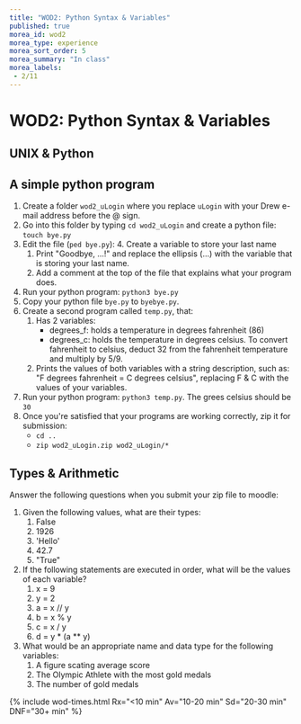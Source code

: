 ```yaml
---
title: "WOD2: Python Syntax & Variables"
published: true
morea_id: wod2
morea_type: experience
morea_sort_order: 5
morea_summary: "In class"
morea_labels:
 - 2/11
---
```

# WOD2: Python Syntax & Variables

## UNIX & Python

## A simple python program

1. Create a folder `wod2_uLogin` where you replace `uLogin` with your Drew e-mail address before the @ sign.
2. Go into this folder by typing `cd wod2_uLogin` and create a python file: `touch bye.py`
3. Edit the file (`ped bye.py`):
    4. Create a variable to store your last name
    1. Print "Goodbye, ...!" and replace the ellipsis (...) with the variable that is storing your last name.
    1. Add a comment at the top of the file that explains what your program does.
4. Run your python program: `python3 bye.py`
4. Copy your python file `bye.py` to `byebye.py`.
5. Create a second program called `temp.py`, that:
    1. Has 2 variables:
        * degrees_f: holds a temperature in degrees fahrenheit (86)
        * degrees_c: holds the temperature in degrees celsius. To convert fahrenheit to celsius, deduct 32 from the fahrenheit temperature and multiply by 5/9.
    1. Prints the values of both variables with a string description, such as: "F degrees fahrenheit = C degrees celsius", replacing F & C with the values of your variables.
4. Run your python program: `python3 temp.py`. The grees celsius should be `30`
5. Once you're satisfied that your programs are working correctly, zip it for submission:
    - `cd ..`
    - `zip wod2_uLogin.zip wod2_uLogin/*`

## Types & Arithmetic

Answer the following questions when you submit your zip file to moodle:

1. Given the following values, what are their types:
    1. False
    1. 1926
    1. 'Hello'
    1. 42.7
    1. "True"
2. If the following statements are executed in order, what will be the values of each variable?
    1. x = 9
    1. y = 2
    1. a = x // y
    1. b = x % y
    1. c = x / y
    1. d = y * (a ** y)
3. What would be an appropriate name and data type for the following variables:
	1. A figure scating average score
    1. The Olympic Athlete with the most gold medals   
    1. The number of gold medals 

{% include wod-times.html Rx="<10 min" Av="10-20 min" Sd="20-30 min" DNF="30+ min" %}

<!-- Started @ 11:31 -->